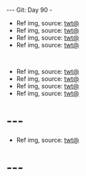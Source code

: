 
--- Git: Day 90 -

- Ref img, source: [twt@](https://x.com/himechidraw/status/1819321813564117223)
- Ref img, source: [twt@](https://x.com/Callimiya/status/1819352535024783842)
- Ref img, source: [twt@](https://x.com/EverstoneEvie/status/1818792123308572681)
- Ref img, source: [twt@](https://x.com/710wonderdev/status/1819561076222283959)

<br/>

- Ref img, source: [twt@](https://x.com/majeliskucing/status/1819177797795172625)
- Ref img, source: [twt@](https://x.com/retro_twt/status/1819259351657250874)
- Ref img, source: [twt@](https://www.youtube.com/shorts/5FPruc21chA)
- Ref img, source: [twt@](https://x.com/3724_haru/status/1819681384627392524)

# ---

- Ref img, source: [twt@](https://x.com/JujutsuTwts/status/1819336525055746355)

# ---
